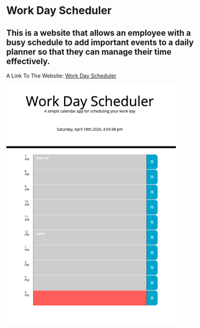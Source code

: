 # Work Day Scheduler 

## This is a website that allows an employee with a busy schedule to add important events to a daily planner so that they can manage their time effectively.

A Link To The Website: [Work Day Scheduler](https://melissadaska.github.io/work-day-scheduler/)

![Screenshot of scheduler](./assets/images/work_day_scheduler.png)
